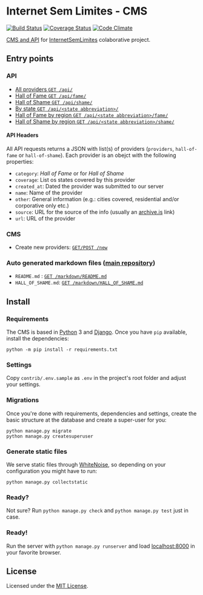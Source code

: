 # Internet Sem Limites - CMS 

[![Build Status](https://travis-ci.org/InternetSemLimites/PublicAPI.svg?branch=master)](https://travis-ci.org/InternetSemLimites/PublicAPI)
[![Coverage Status](https://coveralls.io/repos/github/InternetSemLimites/PublicAPI/badge.svg?branch=master)](https://coveralls.io/github/InternetSemLimites/PublicAPI?branch=master)
[![Code Climate](https://codeclimate.com/github/InternetSemLimites/PublicAPI/badges/gpa.svg)](https://codeclimate.com/github/InternetSemLimites/PublicAPI)

[CMS and API](https://internetsemlimites.herokuapp.com) for [InternetSemLimites](http://internetsemlimites.github.io/) colaborative project.

## Entry points

### API

* [All providers `GET /api/`](https://internetsemlimites.herokuapp.com/api/)
* [Hall of Fame `GET /api/fame/`](https://internetsemlimites.herokuapp.com/api/fame/)
* [Hall of Shame `GET /api/shame/`](https://internetsemlimites.herokuapp.com/api/shame/)
* [By state `GET /api/<state abbreviation>/`](https://internetsemlimites.herokuapp.com/api/sc/)
* [Hall of Fame by region `GET /api/<state abbreviation>/fame/`](https://internetsemlimites.herokuapp.com/api/sc/fame/) 
* [Hall of Shame by region `GET /api/<state abbreviation>/shame/`](https://internetsemlimites.herokuapp.com/api/sc/shame/)

#### API Headers

All API requests returns a JSON with list(s) of providers (`providers`, `hall-of-fame` or `hall-of-shame`). Each provider is an obejct with the following properties:

* `category`: _Hall of Fame_ or for _Hall of Shame_
* `coverage`: List os states covered by this provider
* `created_at`: Dated the provider was submitted to our server
* `name`: Name of the provider
* `other`: General information (e.g.: cities covered, residential and/or corporative only etc.)
* `source`: URL for the source of the info (usually an  [archive.is](http://archive.is) link)
* `url`: URL of the provider


### CMS

* Create new providers: [`GET/POST /new`](https://internetsemlimites.herokuapp.com/new/)

### Auto generated markdown files ([main repository](https://github.com/InternetSemLimites/InternetSemLimites))

* `README.md` : [`GET /markdown/README.md`](https://internetsemlimites.herokuapp.com//markdown/README.md)
* `HALL_OF_SHAME.md`: [`GET /markdown/HALL_OF_SHAME.md`](https://internetsemlimites.herokuapp.com/markdown/HALL_OF_SHAME.md)

## Install

### Requirements

The CMS is based in [Python](http://python.org) 3 and [Django](http://djangoproject.com). Once you have `pip` available, install the dependencies:

```console
python -m pip install -r requirements.txt
```

### Settings

Copy `contrib/.env.sample` as `.env` in the project's root folder and adjust your settings.

### Migrations

Once you're done with requirements, dependencies and settings, create the basic structure at the database and create a super-user for you:

```console
python manage.py migrate
python manage.py createsuperuser
```

### Generate static files

We serve static files through [WhiteNoise](http://whitenoise.evans.io), so depending on your configuration you might have to run:

```console
python manage.py collectstatic
```

### Ready?

Not sure? Run `python manage.py check` and `python manage.py test` just in case.

### Ready!

Run the server with `python manage.py runserver` and load [localhost:8000](http://localhost:8000) in your favorite browser.

## License

Licensed under the [MIT License](LICENSE).